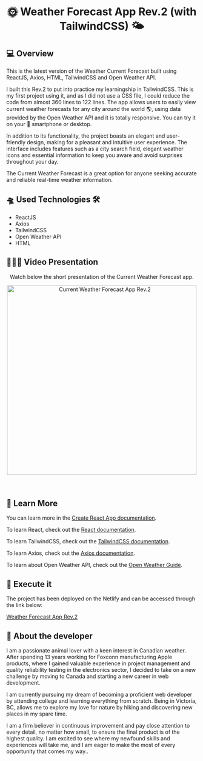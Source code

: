 <h1 align="center">🌞 Weather Forecast App Rev.2 (with TailwindCSS) 🌤</h1>

<h2>💻 Overview </h2>

<p>This is the latest version of the Weather Current Forecast built using ReactJS, Axios, HTML, TailwindCSS and Open Weather API.

I built this Rev.2 to put into practice my learningship in TailwindCSS. This is my first project using it, and as I did not use a CSS file, I could reduce the code from almost 360 lines to 122 lines.
The app allows users to easily view current weather forecasts for any city around the world 🌎, using data provided by the Open Weather API and it is totally responsive. You can try it on your 📱 smartphone or desktop.

In addition to its functionality, the project boasts an elegant and user-friendly design, making for a pleasant and intuitive user experience. The interface includes features such as a city search field, elegant weather icons and essential information to keep you aware and avoid surprises throughout your day.

The Current Weather Forecast is a great option for anyone seeking accurate and reliable real-time weather information. </p>

<h2>🛸 Used Technologies 🛠</h2>
<ul>
  <li>ReactJS</li>
  <li>Axios</li>
  <li>TailwindCSS</li>
  <li>Open Weather API</li>
  <li>HTML</li>
</ul>

<h2>🧑🏻‍💻 Video Presentation </h2>

<div align='center'>
  <p>Watch below the short presentation of the Current Weather Forecast app.</p>
  <img width="500" alt="Current Weather Forecast App Rev.2" src="https://user-images.githubusercontent.com/111170704/229644298-cebb5a5b-9215-49d8-87d8-be31743e14a8.mov">
</div>
<br></br>


<h2>🔭 Learn More</h2>

<p>You can learn more in the <a href="https://create-react-app.dev/docs/getting-started/" target="_blank">Create React App documentation</a>.</p>
<p>To learn React, check out the <a href="https://reactjs.org/" target="_blank" >React documentation</a>.</p>
<p>To learn TailwindCSS, check out the <a href="https://tailwindcss.com" target="_blank" >TailwindCSS documentation</a>.</p>
<p>To learn Axios, check out the <a href="https://axios-http.com/docs/intro" target="_blank">Axios documentation</a>.</p>
<p>To learn about Open Weather API, check out the <a href="https://openweathermap.org/guide" target="_blank">Open Weather Guide</a>.</p>

<h2>📝 Execute it</h2>

<p>The project has been deployed on the Netlify and can be accessed through the link below: </p>

<a href="https://new-current-weather-forecast-rev2.netlify.app" target="_blank">
  Weather Forecast App Rev.2
</a>

<h2> 👨 About the developer</h2>

<p>I am a passionate animal lover with a keen interest in Canadian weather. After spending 13 years working for Foxconn manufacturing Apple products, where I gained valuable experience in project management and quality reliability testing in the electronics sector, I decided to take on a new challenge by moving to Canada and starting a new career in web development.

I am currently pursuing my dream of becoming a proficient web developer by attending college and learning everything from scratch. Being in Victoria, BC, allows me to explore my love for nature by hiking and discovering new places in my spare time.

I am a firm believer in continuous improvement and pay close attention to every detail, no matter how small, to ensure the final product is of the highest quality. I am excited to see where my newfound skills and experiences will take me, and I am eager to make the most of every opportunity that comes my way..</p>
